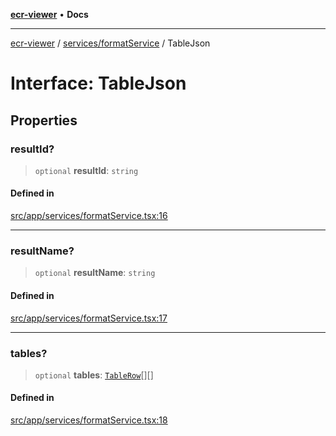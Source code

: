 [**ecr-viewer**](../../../README.md) • **Docs**

***

[ecr-viewer](../../../README.md) / [services/formatService](../README.md) / TableJson

# Interface: TableJson

## Properties

### resultId?

> `optional` **resultId**: `string`

#### Defined in

[src/app/services/formatService.tsx:16](https://github.com/CDCgov/phdi/blob/fa63a85e5b4651bdfc0d25ecc23a67e11fbcba18/containers/ecr-viewer/src/app/services/formatService.tsx#L16)

***

### resultName?

> `optional` **resultName**: `string`

#### Defined in

[src/app/services/formatService.tsx:17](https://github.com/CDCgov/phdi/blob/fa63a85e5b4651bdfc0d25ecc23a67e11fbcba18/containers/ecr-viewer/src/app/services/formatService.tsx#L17)

***

### tables?

> `optional` **tables**: [`TableRow`](TableRow.md)[][]

#### Defined in

[src/app/services/formatService.tsx:18](https://github.com/CDCgov/phdi/blob/fa63a85e5b4651bdfc0d25ecc23a67e11fbcba18/containers/ecr-viewer/src/app/services/formatService.tsx#L18)
